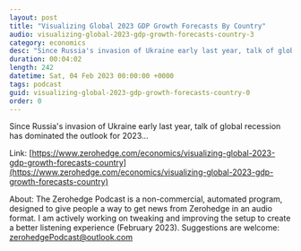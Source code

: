 ```yaml
---
layout: post
title: "Visualizing Global 2023 GDP Growth Forecasts By Country"
audio: visualizing-global-2023-gdp-growth-forecasts-country-3
category: economics
desc: "Since Russia's invasion of Ukraine early last year, talk of global recession has dominated the outlook for 2023..."
duration: 00:04:02
length: 242
datetime: Sat, 04 Feb 2023 00:00:00 +0000
tags: podcast
guid: visualizing-global-2023-gdp-growth-forecasts-country-0
order: 0
---
```

Since Russia's invasion of Ukraine early last year, talk of global recession has dominated the outlook for 2023...

Link: [https://www.zerohedge.com/economics/visualizing-global-2023-gdp-growth-forecasts-country](https://www.zerohedge.com/economics/visualizing-global-2023-gdp-growth-forecasts-country)

About: The Zerohedge Podcast is a non-commercial, automated program, designed to give people a way to get news from Zerohedge in an audio format.  I am actively working on tweaking and improving the setup to create a better listening experience (February 2023).  Suggestions are welcome: [zerohedgePodcast@outlook.com](mailto:zerohedgePodcast@outlook.com)